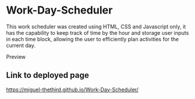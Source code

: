 # Work-Day-Scheduler

This work scheduler was created using HTML, CSS and Javascript only, it has the capability to keep track of time by the hour and storage user inputs in each time block, allowing the user to efficiently plan activities for the current day.

Preview


 
## Link to deployed page

https://miguel-thethird.github.io/Work-Day-Scheduler/